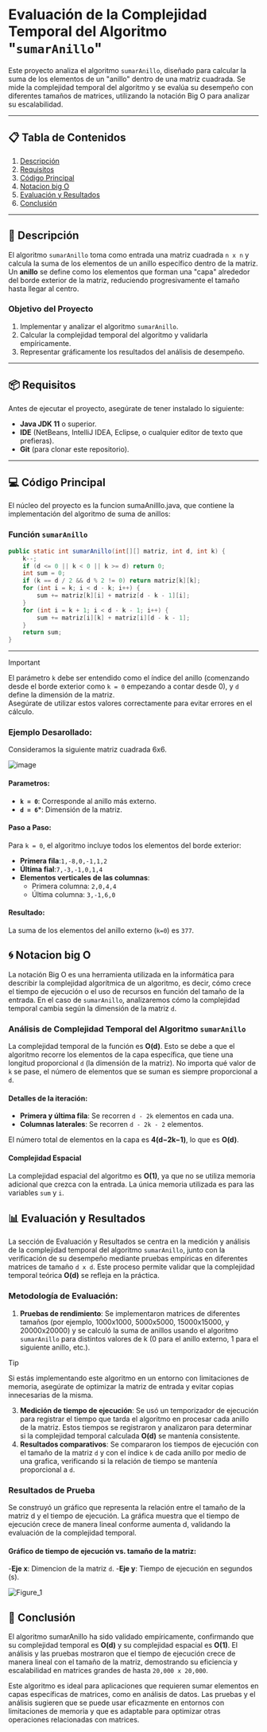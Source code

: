 # Evaluación de la Complejidad Temporal del Algoritmo "`sumarAnillo`"

Este proyecto analiza el algoritmo `sumarAnillo`, diseñado para calcular la suma de los elementos de un "anillo" dentro de una matriz cuadrada. Se mide la complejidad temporal del algoritmo y se evalúa su desempeño con diferentes tamaños de matrices, utilizando la notación Big O para analizar su escalabilidad.

---

## 📋 Tabla de Contenidos

1. [Descripción](#descripción)
2. [Requisitos](#requisitos)
3. [Código Principal](#código-principal)
4. [Notacion big O](#código-principal)
5. [Evaluación y Resultados](#evaluación-y-resultados)
6. [Conclusión](#conclusión)

---

## 📝 Descripción

El algoritmo `sumarAnillo` toma como entrada una matriz cuadrada `n x n` y calcula la suma de los elementos de un anillo específico dentro de la matriz. Un **anillo** se define como los elementos que forman una "capa" alrededor del borde exterior de la matriz, reduciendo progresivamente el tamaño hasta llegar al centro.

### Objetivo del Proyecto

1. Implementar y analizar el algoritmo `sumarAnillo`.
2. Calcular la complejidad temporal del algoritmo y validarla empíricamente.
3. Representar gráficamente los resultados del análisis de desempeño.

---

## 📦 Requisitos

Antes de ejecutar el proyecto, asegúrate de tener instalado lo siguiente:

- **Java JDK 11** o superior.
- **IDE** (NetBeans, IntelliJ IDEA, Eclipse, o cualquier editor de texto que prefieras).
- **Git** (para clonar este repositorio).

---

## 💻 Código Principal
El núcleo del proyecto es la funcion sumaAnilllo.java, que contiene la implementación del algoritmo de suma de anillos:
### Función `sumarAnillo`
```Java
public static int sumarAnillo(int[][] matriz, int d, int k) {
    k--;
    if (d <= 0 || k < 0 || k >= d) return 0;
    int sum = 0;
    if (k == d / 2 && d % 2 != 0) return matriz[k][k];
    for (int i = k; i < d - k; i++) {
        sum += matriz[k][i] + matriz[d - k - 1][i];
    }
    for (int i = k + 1; i < d - k - 1; i++) {
        sum += matriz[i][k] + matriz[i][d - k - 1];
    }
    return sum;
}
```
---

>[!IMPORTANT]
El parámetro `k` debe ser entendido como el índice del anillo (comenzando desde el borde exterior como `k = 0` empezando a contar desde 0), y `d` define la dimensión de la matriz.  
Asegúrate de utilizar estos valores correctamente para evitar errores en el cálculo. 

### Ejemplo Desarollado:
Consideramos la siguiente matriz cuadrada 6x6.

![image](https://github.com/user-attachments/assets/adf57269-cca0-44c7-87d2-feca90a56c03)

#### Parametros:
- **`k = 0`**: Corresponde al anillo más externo.
- **`d = 6`***: Dimensión de la matriz.

#### Paso a Paso:
Para `k = 0`, el algoritmo incluye todos los elementos del borde exterior:
- **Primera fila**:`1,-8,0,-1,1,2`
- **Última fial**:`7,-3,-1,0,1,4`
- **Elementos verticales de las columnas**:
  - Primera columna: `2,0,4,4`
  - Última columna: `3,-1,6,0`

#### Resultado: 
La suma de los elementos del anillo externo (`k=0`) es `377`.

## 🌀 Notacion big O
La notación Big O es una herramienta utilizada en la informática para describir la complejidad algorítmica de un algoritmo, es decir, cómo crece el tiempo de ejecución o el uso de recursos en función del tamaño de la entrada. En el caso de `sumarAnillo`, analizaremos cómo la complejidad temporal cambia según la dimensión de la matriz `d`.

### Análisis de Complejidad Temporal del Algoritmo `sumarAnillo`
La complejidad temporal de la función es **O(d)**. Esto se debe a que el algoritmo recorre los elementos de la capa específica, que tiene una longitud proporcional `d` (la dimensión de la matriz). No importa qué valor de `k` se pase, el número de elementos que se suman es siempre proporcional a `d`.

#### Detalles de la iteración:
- **Primera y última fila**: Se recorren `d - 2k` elementos en cada una.
- **Columnas laterales**: Se recorren `d - 2k - 2` elementos.

El número total de elementos en la capa es **4(d−2k−1)**, lo que es **O(d)**.

#### Complejidad Espacial
La complejidad espacial del algoritmo es **O(1)**, ya que no se utiliza memoria adicional que crezca con la entrada. La única memoria utilizada es para las variables `sum` y `i`.

## 📊 Evaluación y Resultados
La sección de Evaluación y Resultados se centra en la medición y análisis de la complejidad temporal del algoritmo `sumarAnillo`, junto con la verificación de su desempeño mediante pruebas empíricas en diferentes matrices de tamaño `d x d`. Este proceso permite validar que la complejidad temporal teórica **O(d)** se refleja en la práctica.

### Metodología de Evaluación:
1. **Pruebas de rendimiento**: Se implementaron matrices de diferentes tamaños (por ejemplo, 1000x1000, 5000x5000, 15000x15000, y 20000x20000) y se calculó la suma de anillos usando el algoritmo `sumarAnillo` para distintos valores de k (0 para el anillo externo, 1 para el siguiente anillo, etc.).
   
>[!TIP]
Si estás implementando este algoritmo en un entorno con limitaciones de memoria, asegúrate de optimizar la matriz de entrada y evitar copias innecesarias de la misma.

3. **Medición de tiempo de ejecución**: Se usó un temporizador de ejecución para registrar el tiempo que tarda el algoritmo en procesar cada anillo de la matriz. Estos tiempos se registraron y analizaron para determinar si la complejidad temporal calculada **O(d)** se mantenía consistente.
4. **Resultados comparativos**: Se compararon los tiempos de ejecución con el tamaño de la matriz `d` y con el índice `k` de cada anillo por medio de una grafica, verificando si la relación de tiempo se mantenía proporcional a `d`.

### Resultados de Prueba
Se construyó un gráfico que representa la relación entre el tamaño de la matriz d y el tiempo de ejecución. La gráfica muestra que el tiempo de ejecución crece de manera lineal conforme aumenta d, validando la evaluación de la complejidad temporal.
#### Gráfico de tiempo de ejecución vs. tamaño de la matriz:
-**Eje x**: Dimencion de la matriz `d`.
-**Eje y**: Tiempo de ejecución en segundos (s).

![Figure_1](https://github.com/user-attachments/assets/7aa588b8-d1df-4c75-b99a-84193790dc20)

## 🏁 Conclusión
El algoritmo sumarAnillo ha sido validado empíricamente, confirmando que su complejidad temporal es **O(d)** y su complejidad espacial es **O(1)**. El análisis y las pruebas mostraron que el tiempo de ejecución crece de manera lineal con el tamaño de la matriz, demostrando su eficiencia y escalabilidad en matrices grandes de hasta `20,000 x 20,000`.

Este algoritmo es ideal para aplicaciones que requieren sumar elementos en capas específicas de matrices, como en análisis de datos. Las pruebas y el análisis sugieren que se puede usar eficazmente en entornos con limitaciones de memoria y que es adaptable para optimizar otras operaciones relacionadas con matrices.
